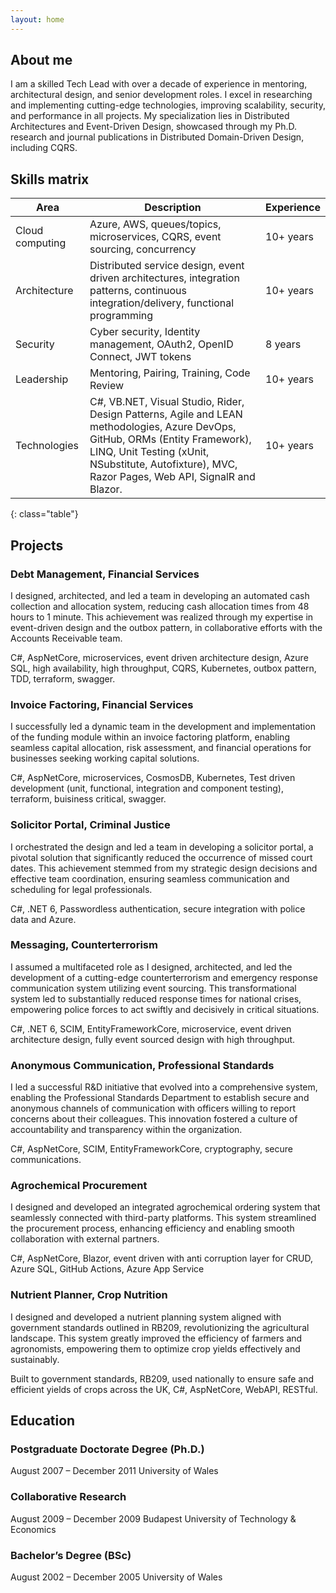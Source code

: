 ```yaml
---
layout: home
---
```


## About me

I am a skilled Tech Lead with over a decade of experience in mentoring, architectural design, and senior development roles. I excel in researching and implementing cutting-edge technologies, improving scalability, security, and performance in all projects. My specialization lies in Distributed Architectures and Event-Driven Design, showcased through my Ph.D. research and journal publications in Distributed Domain-Driven Design, including CQRS.

## Skills matrix

| Area | Description | Experience |
| ---- | ----------- | ---------- |
| Cloud computing | Azure, AWS, queues/topics, microservices, CQRS, event sourcing, concurrency | 10+ years |
| Architecture | Distributed service design, event driven architectures, integration patterns, continuous integration/delivery, functional programming | 10+ years |
| Security | Cyber security, Identity management, OAuth2, OpenID Connect, JWT tokens | 8 years |
| Leadership | Mentoring, Pairing, Training, Code Review | 10+ years |
| Technologies | C#, VB.NET, Visual Studio, Rider, Design Patterns, Agile and LEAN methodologies, Azure DevOps, GitHub, ORMs (Entity Framework), LINQ, Unit Testing (xUnit, NSubstitute, Autofixture), MVC, Razor Pages, Web API, SignalR and Blazor. | 10+ years |
{: class="table"}

## Projects

### Debt Management, Financial Services 

I designed, architected, and led a team in developing an automated cash collection and allocation system, reducing cash allocation times from 48 hours to 1 minute. This achievement was realized through my expertise in event-driven design and the outbox pattern, in collaborative efforts with the Accounts Receivable team.

C#, AspNetCore, microservices, event driven architecture design, Azure SQL, high availability, high throughput, CQRS, Kubernetes, outbox pattern, TDD, terraform, swagger.

### Invoice Factoring, Financial Services

I successfully led a dynamic team in the development and implementation of the funding module within an invoice factoring platform, enabling seamless capital allocation, risk assessment, and financial operations for businesses seeking working capital solutions.

C#, AspNetCore, microservices, CosmosDB, Kubernetes, Test driven development (unit, functional, integration and component testing), terraform, buisiness critical, swagger.

### Solicitor Portal, Criminal Justice

I orchestrated the design and led a team in developing a solicitor portal, a pivotal solution that significantly reduced the occurrence of missed court dates. This achievement stemmed from my strategic design decisions and effective team coordination, ensuring seamless communication and scheduling for legal professionals.

C#, .NET 6, Passwordless authentication, secure integration with police data and Azure.

### Messaging, Counterterrorism

I assumed a multifaceted role as I designed, architected, and led the development of a cutting-edge counterterrorism and emergency response communication system utilizing event sourcing. This transformational system led to substantially reduced response times for national crises, empowering police forces to act swiftly and decisively in critical situations.

C#, .NET 6, SCIM, EntityFrameworkCore, microservice, event driven architecture design, fully event sourced design with high throughput.

### Anonymous Communication, Professional Standards

I led a successful R&D initiative that evolved into a comprehensive system, enabling the Professional Standards Department to establish secure and anonymous channels of communication with officers willing to report concerns about their colleagues. This innovation fostered a culture of accountability and transparency within the organization.

C#, AspNetCore, SCIM, EntityFrameworkCore, cryptography, secure communications. 

### Agrochemical Procurement

I designed and developed an integrated agrochemical ordering system that seamlessly connected with third-party platforms. This system streamlined the procurement process, enhancing efficiency and enabling smooth collaboration with external partners.

C#, AspNetCore, Blazor, event driven with anti corruption layer for CRUD, Azure SQL, GitHub Actions, Azure App Service

### Nutrient Planner, Crop Nutrition

I designed and developed a nutrient planning system aligned with government standards outlined in RB209, revolutionizing the agricultural landscape. This system greatly improved the efficiency of farmers and agronomists, empowering them to optimize crop yields effectively and sustainably.

Built to government standards, RB209, used nationally to ensure safe and efficient yields of crops across the UK, C#, AspNetCore, WebAPI, RESTful.

## Education

### Postgraduate Doctorate Degree (Ph.D.)

August 2007 – December 2011
University of Wales

### Collaborative Research
August 2009 – December 2009
Budapest University of Technology & Economics

### Bachelor’s Degree (BSc)
August 2002 – December 2005
University of Wales
